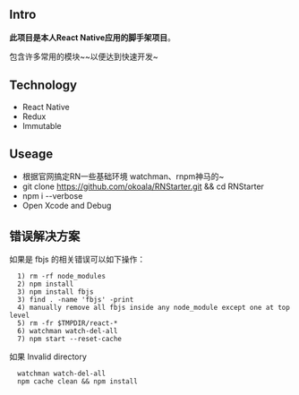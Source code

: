 ## Intro

  **此项目是本人React Native应用的脚手架项目**。

  包含许多常用的模块~~以便达到快速开发~


## Technology

  - React Native
  - Redux
  - Immutable

## Useage

  - 根据官网搞定RN一些基础环境 watchman、rnpm神马的~
  - git clone https://github.com/okoala/RNStarter.git && cd RNStarter
  - npm i --verbose
  - Open Xcode and Debug


## 错误解决方案

  如果是 fbjs 的相关错误可以如下操作：
  ```
    1) rm -rf node_modules
    2) npm install
    3) npm install fbjs
    3) find . -name 'fbjs' -print
    4) manually remove all fbjs inside any node_module except one at top level
    5) rm -fr $TMPDIR/react-*
    6) watchman watch-del-all
    7) npm start --reset-cache
  ```

  如果 Invalid directory
  ```
    watchman watch-del-all
    npm cache clean && npm install
  ```
